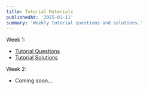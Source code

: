 ```yaml
---
title: Tutorial Materials
publishedAt: '2025-01-11'
summary: 'Weekly tutorial questions and solutions.'
---
```


Week 1: 
- [Tutorial Questions](/tutorials/Week1/Tutorial1Questions.pdf)
- [Tutorial Solutions](/tutorials/Week1/Tutorial1Solutions.pdf)

Week 2:
- Coming soon...
